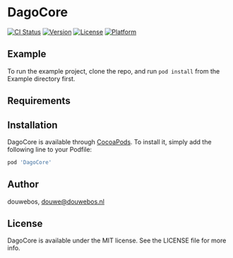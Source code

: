 # DagoCore

[![CI Status](https://img.shields.io/travis/douwebos/DagoCore.svg?style=flat)](https://travis-ci.org/douwebos/DagoCore)
[![Version](https://img.shields.io/cocoapods/v/DagoCore.svg?style=flat)](https://cocoapods.org/pods/DagoCore)
[![License](https://img.shields.io/cocoapods/l/DagoCore.svg?style=flat)](https://cocoapods.org/pods/DagoCore)
[![Platform](https://img.shields.io/cocoapods/p/DagoCore.svg?style=flat)](https://cocoapods.org/pods/DagoCore)

## Example

To run the example project, clone the repo, and run `pod install` from the Example directory first.

## Requirements

## Installation

DagoCore is available through [CocoaPods](https://cocoapods.org). To install
it, simply add the following line to your Podfile:

```ruby
pod 'DagoCore'
```

## Author

douwebos, douwe@douwebos.nl

## License

DagoCore is available under the MIT license. See the LICENSE file for more info.
